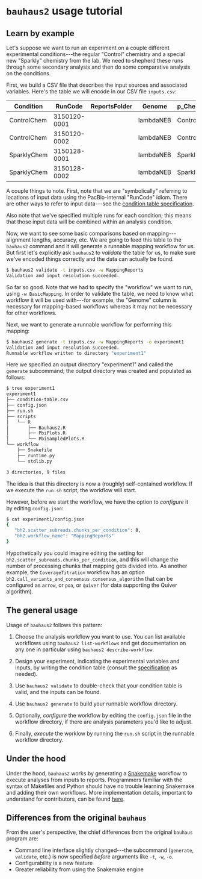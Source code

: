 
# `bauhaus2` usage tutorial

## Learn by example

Let's suppose we want to run an experiment on a couple different experimental
conditions---the regular "Control" chemistry and a special new "Sparkly"
chemistry from the lab.  We need to shepherd these runs through some secondary
analysis and then do some comparative analysis on the conditions.

First, we build a CSV file that describes the input sources and associated
variables. Here's the table we will encode in our CSV file `inputs.csv`:

| Condition   |      RunCode | ReportsFolder | Genome    | p_Chemistry |
|-------------|--------------|---------------|-----------|-------------|
| ControlChem | 3150120-0001 |               | lambdaNEB | Control     |
| ControlChem | 3150120-0002 |               | lambdaNEB | Control     |
| SparklyChem | 3150128-0001 |               | lambdaNEB | Sparkly     |
| SparklyChem | 3150128-0002 |               | lambdaNEB | Sparkly     |


A couple things to note.  First, note that we are "symbolically" referring to
locations of input data using the PacBio-internal "RunCode" idiom.  There are
other ways to refer to input data---see the [condition table
specification][condition-table-spec].

Also note that we've specified multiple runs for each condition; this means that
those input data will be combined within an analysis condition.

Now, we want to see some basic comparisons based on mapping---alignment lengths,
accuracy, etc.  We are going to feed this table to the `bauhaus2` command and it
will generate a runnable mapping workflow for us.  But first let's explicitly
ask `bauhaus2` to *validate* the table for us, to make sure we've encoded things
correctly and the data can actually be found.

  ```sh
  $ bauhaus2 validate -t inputs.csv -w MappingReports
  Validation and input resolution succeeded.
  ```

So far so good.  Note that we had to specify the "workflow" we want to run,
using `-w BasicMapping`.  In order to validate the table, we need to know what
workflow it will be used with---for example, the "Genome" column is necessary
for mapping-based workflows whereas it may not be necessary for other workflows.

Next, we want to generate a runnable workflow for performing this mapping:

  ```sh
  $ bauhaus2 generate -t inputs.csv -w MappingReports -o experiment1
  Validation and input resolution succeeded.
  Runnable workflow written to directory "experiment1"
  ```

Here we specified an output directory "experiment1" and called the
`generate` subcommand; the output directory was created and populated
as follows:

  ```sh
  $ tree experiment1
  experiment1
  ├── condition-table.csv
  ├── config.json
  ├── run.sh
  ├── scripts
  │   └── R
  │       ├── Bauhaus2.R
  │       ├── PbiPlots.R
  │       └── PbiSampledPlots.R
  └── workflow
      ├── Snakefile
      ├── runtime.py
      └── stdlib.py

  3 directories, 9 files
  ```

The idea is that this directory is now a (roughly) self-contained
workflow.  If we execute the `run.sh` script, the workflow will start.

However, before we start the workflow, we have the option to
*configure* it by editing `config.json`:

  ```sh
  $ cat experiment1/config.json
  {
     "bh2.scatter_subreads.chunks_per_condition": 8,
     "bh2.workflow_name": "MappingReports"
  }
  ```

Hypothetically you could imagine editing the setting for
`bh2.scatter_subreads.chunks_per_condition`, and this will change the number of
processing chunks that mapping gets divided into.  As another example, the
`CoverageTitration` workflow has an option
`bh2.call_variants_and_consensus.consensus_algorithm` that can be configured as
`arrow`, or `poa`, or `quiver` (for data supporting the Quiver algorithm).

## The general usage 

Usage of `bauhaus2` follows this pattern:
  
  1. Choose the analysis workflow you want to use.  You can list available
     workflows using `bauhaus2 list-workflows` and get documentation on any one
     in particular using `bauhaus2 describe-workflow`.

  2. Design your experiment, indicating the experimental variables and inputs,
     by writing the condition table (consult the
     [specification][condition-table-spec] as needed).

  3. Use `bauhaus2 validate` to double-check that your condition table is valid,
     and the inputs can be found.

  4. Use `bauhaus2 generate` to build your runnable workflow directory.

  5. Optionally, *configure* the workflow by editing the `config.json` file in
     the workflow directory, if there are analysis parameters you'd like to
     adjust.

  6. Finally, *execute* the worklow by running the `run.sh` script in the
     runnable workflow directory.


## Under the hood

Under the hood, `bauhaus2` works by generating a [Snakemake][snakemake] workflow
to execute analyses from inputs to reports.  Programmers familiar with the
syntax of Makefiles and Python should have no trouble learning Snakemake and
adding their own workflows.  More implementation details, important to
understand for contributors, can be found [here][contribution-tutorial].


## Differences from the original `bauhaus`

From the user's perspective, the chief differences from the original
`bauhaus` program are:

  - Command line interface slightly changed---the subcommand (`generate`,
    `validate`, etc.) is now specified *before* arguments like `-t`, `-w`, `-o`.
  - Configurability is a new feature
  - Greater reliability from using the Snakemake engine


[condition-table-spec]: ./ConditionTableSpec.md
[snakemake]:  https://snakemake.readthedocs.io/en/stable/
[contribution-tutorial]: ./ContributionTutorial.md